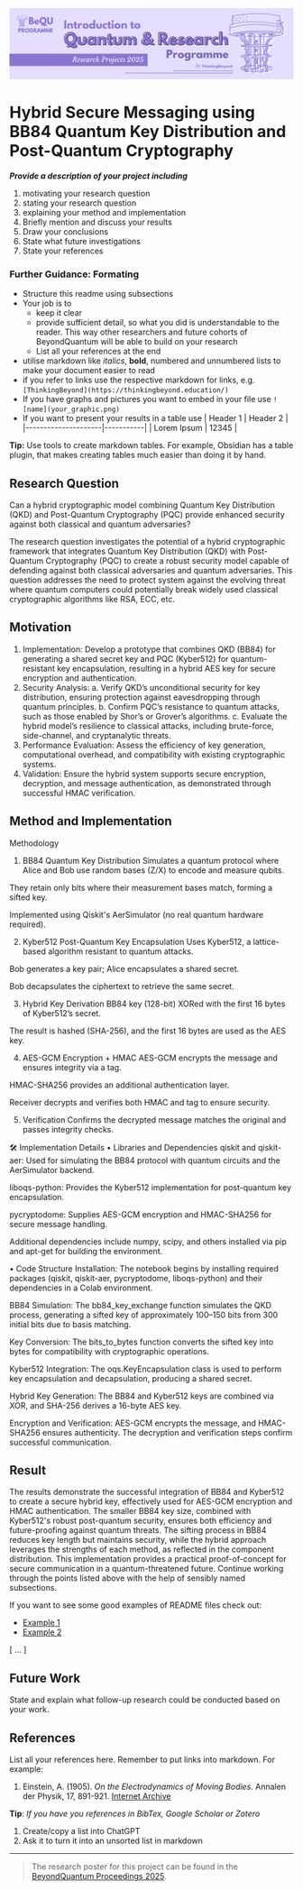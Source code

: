 ![BeyondQuantum Banner for Research Projects](../BeyondQuantum_Banner_Research_Projects_2025.png)

# Hybrid Secure Messaging using BB84 Quantum Key Distribution and Post-Quantum Cryptography


***Provide a description of your project including*** 

1. motivating your research question
2. stating your research question
3. explaining your method and implementation
4. Briefly mention and discuss your results
5. Draw your conclusions
6. State what future investigations 
7. State your references 

### Further Guidance: Formating
- Structure this readme using subsections
- Your job is to 
    - keep it clear
    - provide sufficient detail, so what you did is understandable to the reader. This way other researchers and future cohorts of BeyondQuantum will be able to build on your research
    - List all your references at the end
- utilise markdown like *italics*, **bold**, numbered and unnumbered lists to make your document easier to read
- if you refer to links use the respective markdown for links, e.g. `[ThinkingBeyond](https://thinkingbeyond.education/)`
- If you have graphs and pictures you want to embed in your file use `![name](your_graphic.png)`
- If you want to present your results in a table use
    | Header 1            | Header 2  |
    |---------------------|-----------|
    | Lorem Ipsum         | 12345     |

**Tip:** Use tools to create markdown tables. For example, Obsidian has a table plugin, that makes creating tables much easier than doing it by hand.

## Research Question

Can a hybrid cryptographic model combining Quantum Key Distribution (QKD) and Post-Quantum Cryptography (PQC) provide enhanced security against both classical and quantum adversaries?

The research question investigates the potential of a hybrid cryptographic framework that integrates Quantum Key Distribution (QKD) with Post-Quantum Cryptography (PQC) to create a robust security model capable of defending against both classical adversaries and quantum adversaries. This question addresses the need to protect system against the evolving threat where quantum computers could potentially break widely used classical cryptographic algorithms like RSA, ECC, etc.

## Motivation
1. Implementation: Develop a prototype that combines QKD (BB84) for generating a shared secret key and PQC (Kyber512) for quantum-resistant key encapsulation, resulting in a hybrid AES key for secure encryption and authentication.
2. Security Analysis: a. Verify QKD’s unconditional security for key distribution, ensuring protection against eavesdropping through quantum principles.
                      b. Confirm PQC’s resistance to quantum attacks, such as those enabled by Shor’s or Grover’s algorithms.
                      c. Evaluate the hybrid model’s resilience to classical attacks, including brute-force, side-channel, and cryptanalytic threats.
3. Performance Evaluation: Assess the efficiency of key generation, computational overhead, and compatibility with existing cryptographic systems.
4. Validation: Ensure the hybrid system supports secure encryption, decryption, and message authentication, as demonstrated through successful HMAC verification.


## Method and Implementation
Methodology
1. BB84 Quantum Key Distribution
Simulates a quantum protocol where Alice and Bob use random bases (Z/X) to encode and measure qubits.

They retain only bits where their measurement bases match, forming a sifted key.

Implemented using Qiskit's AerSimulator (no real quantum hardware required).

2. Kyber512 Post-Quantum Key Encapsulation
Uses Kyber512, a lattice-based algorithm resistant to quantum attacks.

Bob generates a key pair; Alice encapsulates a shared secret.

Bob decapsulates the ciphertext to retrieve the same secret.

3. Hybrid Key Derivation
BB84 key (128-bit) XORed with the first 16 bytes of Kyber512’s secret.

The result is hashed (SHA-256), and the first 16 bytes are used as the AES key.

4. AES-GCM Encryption + HMAC
AES-GCM encrypts the message and ensures integrity via a tag.

HMAC-SHA256 provides an additional authentication layer.

Receiver decrypts and verifies both HMAC and tag to ensure security.

5. Verification
Confirms the decrypted message matches the original and passes integrity checks.

🛠️ Implementation Details
• Libraries and Dependencies
qiskit and qiskit-aer: Used for simulating the BB84 protocol with quantum circuits and the AerSimulator backend.

liboqs-python: Provides the Kyber512 implementation for post-quantum key encapsulation.

pycryptodome: Supplies AES-GCM encryption and HMAC-SHA256 for secure message handling.

Additional dependencies include numpy, scipy, and others installed via pip and apt-get for building the environment.

• Code Structure
Installation: The notebook begins by installing required packages (qiskit, qiskit-aer, pycryptodome, liboqs-python) and their dependencies in a Colab environment.

BB84 Simulation: The bb84_key_exchange function simulates the QKD process, generating a sifted key of approximately 100–150 bits from 300 initial bits due to basis matching.

Key Conversion: The bits_to_bytes function converts the sifted key into bytes for compatibility with cryptographic operations.

Kyber512 Integration: The oqs.KeyEncapsulation class is used to perform key encapsulation and decapsulation, producing a shared secret.

Hybrid Key Generation: The BB84 and Kyber512 keys are combined via XOR, and SHA-256 derives a 16-byte AES key.

Encryption and Verification: AES-GCM encrypts the message, and HMAC-SHA256 ensures authenticity. The decryption and verification steps confirm successful communication.
  	

## Result
The results demonstrate the successful integration of BB84 and Kyber512 to create a secure hybrid key, effectively used for AES-GCM encryption and HMAC authentication. The smaller BB84 key size, combined with Kyber512's robust post-quantum security, ensures both efficiency and future-proofing against quantum threats. The sifting process in BB84 reduces key length but maintains security, while the hybrid approach leverages the strengths of each method, as reflected in the component distribution. This implementation provides a practical proof-of-concept for secure communication in a quantum-threatened future.
Continue working through the points listed above with the help of sensibly named subsections. 

If you want to see some good examples of README files check out:
- [Example 1](https://github.com/ThinkingBeyond/BeyondAI-2024/blob/main/warenya-loulia/README.md)
- [Example 2](https://github.com/ThinkingBeyond/BeyondAI-2024/blob/main/shaana-karuna/README.md)

[ ... ]

## Future Work

State and explain what follow-up research could be conducted based on your work.

## References

List all your references here. Remember to put links into markdown. For example:

1.  Einstein, A. (1905). *On the Electrodynamics of Moving Bodies*. Annalen der Physik, 17, 891-921. [Internet Archive](https://archive.org/details/einstein-1905-relativity)

**Tip**: *If you have you references in BibTex, Google Scholar or Zotero*
1. Create/copy a list into ChatGPT
2. Ask it to turn it into an unsorted list in markdown

---

> The research poster for this project can be found in the [BeyondQuantum Proceedings 2025](https://thinkingbeyond.education/beyondquantum_proceedings_2025/).

